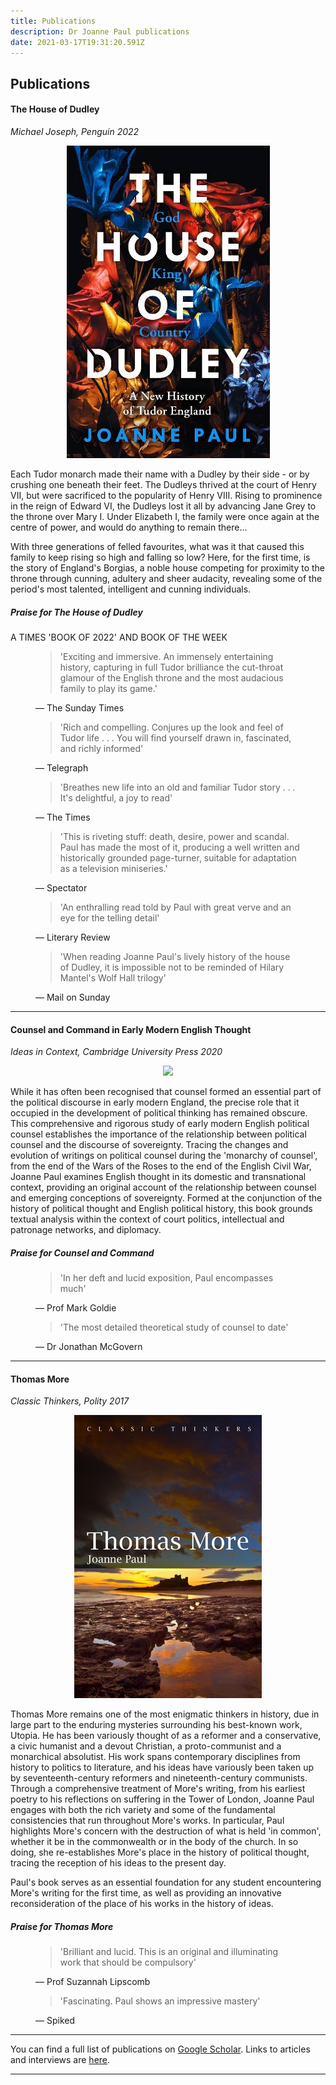 ```yaml
---
title: Publications
description: Dr Joanne Paul publications
date: 2021-03-17T19:31:20.591Z
---
```

## Publications

#### The House of Dudley

*Michael Joseph, Penguin 2022* 

<p align="center"><img src="img/houseofdudley.jpg" style={{"maxWidth" : "80%" }} /></p>

Each Tudor monarch made their name with a Dudley by their side - or by crushing one beneath their feet. The Dudleys thrived at the court of Henry VII, but were sacrificed to the popularity of Henry VIII. Rising to prominence in the reign of Edward VI, the Dudleys lost it all by advancing Jane Grey to the throne over Mary I. Under Elizabeth I, the family were once again at the centre of power, and would do anything to remain there...

With three generations of felled favourites, what was it that caused this family to keep rising so high and falling so low? Here, for the first time, is the story of England's Borgias, a noble house competing for proximity to the throne through cunning, adultery and sheer audacity, revealing some of the period's most talented, intelligent and cunning individuals.

##### Praise for *The House of Dudley*

A TIMES 'BOOK OF 2022' AND BOOK OF THE WEEK

<figure>
<blockquote>'Exciting and immersive. An immensely entertaining history, capturing in full Tudor brilliance the cut-throat glamour of the English throne and the most audacious family to play its game.'</blockquote>
<figcaption>— The Sunday Times</a></figcaption>
</figure>

<figure>
<blockquote>'Rich and compelling. Conjures up the look and feel of Tudor life . . . You will find yourself drawn in, fascinated, and richly informed'</blockquote>
<figcaption>— Telegraph</a></figcaption>
</figure>

<figure>
<blockquote>'Breathes new life into an old and familiar Tudor story . . . It's delightful, a joy to read'</blockquote>
<figcaption>— The Times</a></figcaption>
</figure>

<figure>
<blockquote>'This is riveting stuff: death, desire, power and scandal. Paul has made the most of it, producing a well written and historically grounded page-turner, suitable for adaptation as a television miniseries.'</blockquote>
<figcaption>— Spectator</a></figcaption>
</figure>

<figure>
<blockquote>'An enthralling read told by Paul with great verve and an eye for the telling detail'</blockquote>
<figcaption>— Literary Review</figcaption>
</figure>

<figure>
<blockquote>'When reading Joanne Paul's lively history of the house of Dudley, it is impossible not to be reminded of Hilary Mantel's Wolf Hall trilogy'</blockquote>
<figcaption>— Mail on Sunday</figcaption>
</figure>

- - -

#### Counsel and Command in Early Modern English Thought

*Ideas in Context, Cambridge University Press 2020*

<p align="center"><img src="img/counsel_and_command.jpg" style={{"maxWidth" : "80%" }} /></p>

While it has often been recognised that counsel formed an essential part of the political discourse in early modern England, the precise role that it occupied in the development of political thinking has remained obscure. This comprehensive and rigorous study of early modern English political counsel establishes the importance of the relationship between political counsel and the discourse of sovereignty. Tracing the changes and evolution of writings on political counsel during the 'monarchy of counsel', from the end of the Wars of the Roses to the end of the English Civil War, Joanne Paul examines English thought in its domestic and transnational context, providing an original account of the relationship between counsel and emerging conceptions of sovereignty. Formed at the conjunction of the history of political thought and English political history, this book grounds textual analysis within the context of court politics, intellectual and patronage networks, and diplomacy.

##### Praise for *Counsel and Command*

<figure>
<blockquote>'In her deft and lucid exposition, Paul encompasses much'</blockquote>
<figcaption>— Prof Mark Goldie</figcaption>
</figure>

<figure>
<blockquote>'The most detailed theoretical study of counsel to date'</blockquote>
<figcaption>— Dr Jonathan McGovern</figcaption>
</figure>

- - -

#### Thomas More

*Classic Thinkers, Polity 2017*

<p align="center"><img src="img/thomasmore.jpg" style={{"maxWidth" : "80%" }} /></p>

Thomas More remains one of the most enigmatic thinkers in history, due in large part to the enduring mysteries surrounding his best-known work, Utopia. He has been variously thought of as a reformer and a conservative, a civic humanist and a devout Christian, a proto-communist and a monarchical absolutist. His work spans contemporary disciplines from history to politics to literature, and his ideas have variously been taken up by seventeenth-century reformers and nineteenth-century communists.
Through a comprehensive treatment of More's writing, from his earliest poetry to his reflections on suffering in the Tower of London, Joanne Paul engages with both the rich variety and some of the fundamental consistencies that run throughout More's works. In particular, Paul highlights More's concern with the destruction of what is held 'in common', whether it be in the commonwealth or in the body of the church. In so doing, she re-establishes More's place in the history of political thought, tracing the reception of his ideas to the present day.

Paul's book serves as an essential foundation for any student encountering More's writing for the first time, as well as providing an innovative reconsideration of the place of his works in the history of ideas.

##### Praise for Thomas More

<figure>
<blockquote>'Brilliant and lucid. This is an original and illuminating work that should be compulsory'</blockquote>
<figcaption>— Prof Suzannah Lipscomb</figcaption>
</figure>

<figure>
<blockquote>'Fascinating. Paul shows an impressive mastery'</blockquote>
<figcaption>— Spiked</figcaption>
</figure>

- - -

 You can find a full list of publications on [Google Scholar](https://scholar.google.co.uk/citations?user=ao78iA4AAAAJ&hl=en). Links to articles and interviews are [here](https://www.joannepaul.com/links). 

- - -